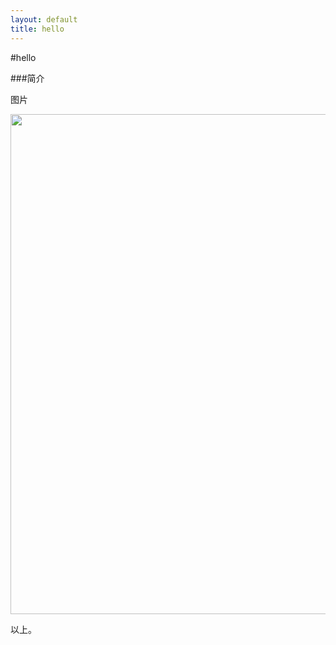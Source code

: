 ```yaml
---
layout: default
title: hello
---
```


#hello

###简介

图片

<img src="http://xuzhen1994.github.io/pictures/test1.jpg" width = "800"/>

以上。
